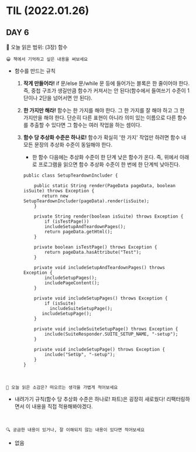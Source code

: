 # **TIL (2022.01.26)**

## DAY 6

🎇 오늘 읽은 범위: (3장) 함수

```
😀 책에서 기억하고 싶은 내용을 써보세요
```

- 함수를 만드는 규칙

  1. **작게 만들어라!** if 문/else 문/while 문 등에 들어가는 블록은 한 줄이어야 한다. 즉, 중첩 구조가 생길만큼 함수가 커져서는 안 된다(함수에서 들여쓰기 수준이 1단이나 2단을 넘어서면 안 된다).
  2. **한 가지만 해라!** 함수는 한 가지를 해야 한다. 그 한 가지를 잘 해야 하고 그 한 가지만을 해야 한다. 단순히 다른 표현이 아니라 의미 있는 이름으로 다른 함수를 추출할 수 있다면 그 함수는 여러 작업을 하는 셈이다.
  3. **함수 당 추상화 수준은 하나로!** 함수가 확실히 '한 가지' 작업만 하려면 함수 내 모든 문장의 추상화 수준이 동일해야 한다.

     - 한 함수 다음에는 추상화 수준이 한 단계 낮은 함수가 온다. 즉, 위에서 아래로 프로그램을 읽으면 함수 추상화 수준이 한 번에 한 단계씩 낮아진다.

     ```
     public class SetupTeardownIncluder {

         public static String render(PageData pageData, boolean isSuite) throws Exception {
            return new SetupTeardownIncluder(pageData).render(isSuite);
         }

         private String render(boolean isSuite) throws Exception {
             if (isTestPage())
             includeSetupAndTeardownPages();
             return pageData.getHtml();
         }

         private boolean isTestPage() throws Exception {
             return pageData.hasAttribute("Test");
         }

         private void includeSetupAndTeardownPages() throws Exception {
             includeSetupPages();
             includePageContent();
         }

         private void includeSetupPages() throws Exception {
             if (isSuite)
               includeSuiteSetupPage();
            includeSetupPage();
         }

         private void includeSuiteSetupPage() throws Exception {
             include(SuiteResponder.SUITE_SETUP_NAME, "-setup");
         }

         private void includeSetupPage() throws Exception {
             include("SetUp", "-setup");
         }
     }
     ```

<br>

```
🤔 오늘 읽은 소감은? 떠오르는 생각을 가볍게 적어보세요
```

- 내려가기 규칙(함수 당 추상화 수준은 하나로! 파트)은 굉장히 새로웠다! 리팩터링하면서 이 내용을 직접 적용해봐야겠다.

<br>

```
🔍 궁금한 내용이 있거나, 잘 이해되지 않는 내용이 있다면 적어보세요
```

- 없음

  <br>
